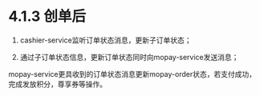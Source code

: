 # 4.1.3 创单后

1. cashier-service监听订单状态消息，更新子订单状态；

2. 通过子订单状态信息，更新订单状态同时向mopay-service发送消息；


mopay-service更具收到的订单状态消息更新mopay-order状态，若支付成功，完成发放积分，尊享券等操作。

